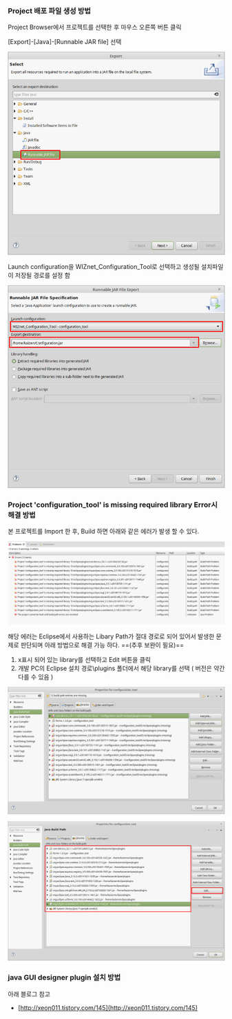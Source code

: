 
### Project 배포 파일 생성 방법
Project Browser에서 프로젝트를 선택한 후 마우스 오른쪽 버튼 클릭

[Export]-[Java]-[Runnable JAR file] 선택

![004.png](./readme_image/004.png)

Launch configuration을 WIZnet_Configuration_Tool로 선택하고 생성될 설치파일이 저장될 경로를 설정 함

![005.png](./readme_image/005.png)


### Project 'configuration_tool' is missing required library Error시 해결 방법

본 프로젝트를 Import 한 후, Build 하면 아래와 같은 에러가 발생 할 수 있다.

![002.png](./readme_image/002.png)

해당 에러는 Eclipse에서 사용하는 Libary Path가 절대 경로로 되어 있어서 발생한 문제로 판단되며 아래 방법으로 해결 가능 하다.
==(추후 보완이 필요)==

1. x표시 되어 있는 library를 선택하고 Edit 버튼을 클릭
2. 개발 PC의 Eclipse 설치 경로\plugins 폴더에서 해당 library를 선택 ( 버전은 약간 다를 수 있음 )

![001.png](./readme_image/001.png)

![003.png](./readme_image/003.png)

### java GUI designer plugin 설치 방법

아래 블로그 참고
- [http://xeon011.tistory.com/145](http://xeon011.tistory.com/145)
